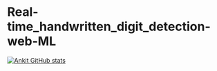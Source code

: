 # Real-time_handwritten_digit_detection-web-ML



[![Ankit GitHub stats](https://github-readme-stats.vercel.app/api?username=Ankitkumar803&show_icons=true&theme=tokyonight&count_private=true&hide=stars,prs,issues,contribs)](https://github.com/Ankitkumar803/github-readme-stats)
